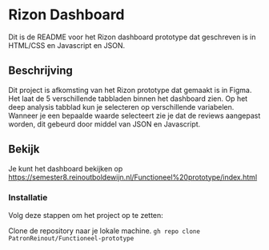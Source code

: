 # Rizon Dashboard

Dit is de README voor het Rizon dashboard prototype dat geschreven is in HTML/CSS en Javascript en JSON.

## Beschrijving

Dit project is afkomsting van het Rizon prototype dat gemaakt is in Figma. Het laat de 5 verschillende tabbladen binnen het dashboard zien. Op het deep analysis tabblad kun je selecteren op verschillende variabelen. Wanneer je een bepaalde waarde selecteert zie je dat de reviews aangepast worden, dit gebeurd door middel van JSON en Javascript.

## Bekijk

Je kunt het dashboard bekijken op https://semester8.reinoutboldewijn.nl/Functioneel%20prototype/index.html

### Installatie

Volg deze stappen om het project op te zetten:

Clone de repository naar je lokale machine.
`gh repo clone PatronReinout/Functioneel-prototype`
